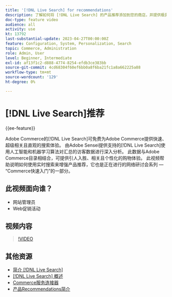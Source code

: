 ```yaml
---
title: '[!DNL Live Search] for recommendations'
description: 了解如何将 [!DNL Live Search] 的产品推荐添加到您的商店，并提供极具吸引力、相关且个性化的购物体验。
doc-type: feature video
audience: all
activity: use
kt: 13792
last-substantial-update: 2023-04-27T00:00:00Z
feature: Configuration, System, Personalization, Search
topic: Commerce, Administration
role: Admin, User
level: Beginner, Intermediate
exl-id: af13f1c2-d888-4774-8254-efdb3ce383bb
source-git-commit: 4cd68304f60ef6bb0a8f6ba21fc1a8a662225a88
workflow-type: tm+mt
source-wordcount: '129'
ht-degree: 0%

---
```


# [!DNL Live Search]推荐

{{ee-feature}}

Adobe Commerce的[!DNL Live Search]可免费为Adobe Commerce提供快速、超级相关且直观的搜索体验。 由Adobe Sensei提供支持的[!DNL Live Search]使用人工智能和机器学习算法对汇总的访客数据进行深入分析。 此数据与Adobe Commerce目录相结合，可提供引人入胜、相关且个性化的购物体验。 此视频帮助说明如何使用实时搜索来增强产品推荐，它也是正在进行的网络研讨会系列 — “Commerce快速入门”的一部分。

## 此视频面向谁？

- 网站管理员
- Web促销活动

## 视频内容

>[!VIDEO](https://video.tv.adobe.com/v/3430762?quality=12&learn=on&captions=chi_hans)


## 其他资源

- [简介 [!DNL Live Search]](https://experienceleague.adobe.com/docs/commerce-learn/tutorials/marketing/live-search.html?lang=zh-Hans)
- [[!DNL Live Search] 概述](https://experienceleague.adobe.com/docs/commerce-merchant-services/live-search/overview.html?lang=zh-Hans)
- [Commerce服务连接器](https://experienceleague.adobe.com/docs/commerce-merchant-services/user-guides/integration-services/saas.html?lang=zh-Hans)
- [产品Recommendations简介](https://experienceleague.adobe.com/docs/commerce-merchant-services/product-recommendations/overview.html?lang=zh-Hans)
